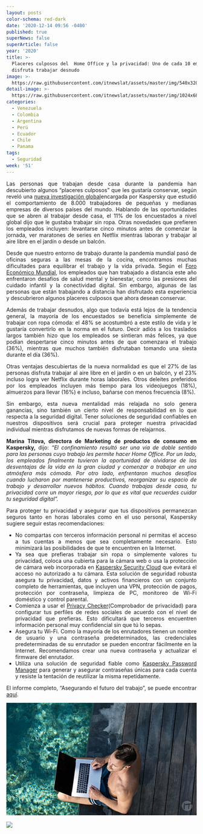 ```yaml
---
layout: posts
color-schema: red-dark
date: '2020-12-14 09:56 -0400'
published: true
superNews: false
superArticle: false
year: '2020'
title: >-
  Placeres culposos del  Home Office y la privacidad: Uno de cada 10 empleados
  disfruta trabajar desnudo
image: >-
  https://raw.githubusercontent.com/itnewslat/assets/master/img/540x320/Trabajo-comodo-p.jpg
detail-image: >-
  https://raw.githubusercontent.com/itnewslat/assets/master/img/1024x680/Trabajo-comodo-g.jpg
categories:
  - Venezuela
  - Colombia
  - Argentina
  - Perú
  - Ecuador
  - Chile
  - Panama
tags:
  - Seguridad
week: '51'
---
```

<p style="text-align: justify;">Las personas que trabajan desde casa durante la pandemia han descubierto algunos “placeres culposos” que les gustaría conservar, según reveló una <a href="https://media.kasperskydaily.com/wp-content/uploads/sites/92/2020/11/12034625/2020_Kaspersky_Own-Your-Future_report.pdf">nueva investigación global</a>encargada por Kaspersky que estudió el comportamiento de 8.000 trabajadores de pequeñas y medianas empresas de diversos países del mundo. Hablando de las oportunidades que se abren al trabajar desde casa, el 11% de los encuestados a nivel global dijo que le gustaba trabajar sin ropa. Otras novedades que prefieren los empleados incluyen: levantarse cinco minutos antes de comenzar la jornada, ver maratones de series en Netflix mientras laboran y trabajar al aire libre en el jardín o desde un balcón.</p>
<p style="text-align: justify;">Desde que nuestro entorno de trabajo durante la pandemia mundial pasó de oficinas seguras a las mesas de la cocina, encontramos muchas dificultades para equilibrar el trabajo y la vida privada. Según el <a href="https://www.weforum.org/agenda/2020/10/remote-working-productivity-future-of-jobs/">Foro Económico Mundial</a>, los empleados que han trabajado a distancia este año enfrentaron desafíos de salud mental y bienestar, como las presiones del cuidado infantil y la conectividad digital. Sin embargo, algunas de las personas que están trabajando a distancia han disfrutado esta experiencia y descubrieron algunos placeres culposos que ahora desean conservar.</p>
<p style="text-align: justify;">Además de trabajar desnudos, algo que todavía está lejos de la tendencia general, la mayoría de los encuestados se beneficia simplemente de trabajar con ropa cómoda: el 48% se acostumbró a este estilo de vida y le gustaría convertirlo en la norma en el futuro. Decir adiós a los traslados largos también hizo que los empleados se sintieran más felices, ya que podían despertarse cinco minutos antes de que comenzara el trabajo (36%), mientras que muchos también disfrutaban tomando una siesta durante el día (36%).</p>
<p style="text-align: justify;">Otras ventajas descubiertas de la nueva normalidad es que el 27% de las personas disfruta trabajar al aire libre en el jardín o en un balcón, y el 23% incluso logra ver Netflix durante horas laborales. Otros deleites preferidos por los empleados incluyen más tiempo para los videojuegos (18%), almuerzos para llevar (16%) e incluso, bañarse con menos frecuencia (8%).</p>
<p style="text-align: justify;"> Sin embargo, esta nueva mentalidad más relajada no solo genera ganancias, sino también un cierto nivel de responsabilidad en lo que respecta a la seguridad digital. Tener soluciones de seguridad confiables en nuestros dispositivos será crucial para proteger nuestra privacidad individual mientras disfrutamos de nuevas formas de relajarnos.</p>
<p style="text-align: justify;"><strong>Marina Titova, directora de Marketing de productos de consumo en Kaspersky,</strong> dijo: <em>“El confinamiento resultó ser una vía de doble sentido para las personas cuyo trabajo les permite hacer Home Office. Por un lado, los empleados finalmente tuvieron la oportunidad de olvidarse de las desventajas de la vida en la gran ciudad y comenzar a trabajar en una atmósfera más cómoda. Por otro lado, enfrentaron muchos desafíos cuando lucharon por mantenerse productivos, reorganizar su espacio de trabajo y desarrollar nuevos hábitos. Cuando trabajas desde casa, tu privacidad corre un mayor riesgo, por lo que es vital que recuerdes cuidar tu seguridad digital”.</em></p>
<p style="text-align: justify;">Para proteger tu privacidad y asegurar que tus dispositivos permanezcan seguros tanto en horas laborales como en el uso personal, Kaspersky sugiere seguir estas recomendaciones:</p>

<ul style="text-align: justify;">
	<li>No compartas con terceros información personal ni permitas el acceso a tus cuentas a menos que sea completamente necesario. Esto minimizará las posibilidades de que te encuentren en la Internet.</li>
	<li>Ya sea que prefieras trabajar sin ropa o simplemente valores tu privacidad, coloca una cubierta para la cámara web o usa la protección de cámara web incorporada en <a href="https://latam.kaspersky.com/security-cloud">Kaspersky Security Cloud</a> que evitará el acceso no autorizado a tu cámara. Esta solución de seguridad robusta asegura tu privacidad, datos y activos financieros con un conjunto completo de herramientas, que incluyen una VPN, protección de pagos, protección por contraseña, limpieza de PC, monitoreo de Wi-Fi doméstico y control parental.</li>
	<li>Comienza a usar el <a href="https://privacy.kaspersky.com/">Privacy Checker</a>(Comprobador de privacidad) para configurar tus perfiles de redes sociales de acuerdo con el nivel de privacidad que prefieras. Esto dificultará que terceros encuentren información personal muy confidencial sin que tú lo sepas.</li>
	<li>Asegura tu Wi-Fi. Como la mayoría de los enrutadores tienen un nombre de usuario y una contraseña predeterminados, las credenciales predeterminadas de su enrutador se pueden encontrar fácilmente en la Internet. Recomendamos crear una nueva contraseña y actualizar el firmware del enrutador.</li>
	<li>Utiliza una solución de seguridad fiable como <a href="https://latam.kaspersky.com/password-manager">Kaspersky Password Manager</a> para generar y asegurar contraseñas únicas para cada cuenta y resiste la tentación de reutilizar la misma repetidamente.</li>
</ul>
<p style="text-align: justify;">El informe completo, “Asegurando el futuro del trabajo”, se puede encontrar <a href="https://media.kasperskydaily.com/wp-content/uploads/sites/92/2020/11/12034625/2020_Kaspersky_Own-Your-Future_report.pdf">aquí</a>.</p>

![](https://raw.githubusercontent.com/itnewslat/assets/master/img/540x320/Trabajo-comodo-p.jpg)

<img src="https://tracker.metricool.com/c3po.jpg?hash=56f88a41e39ab42c063cc51676587a04"/>
